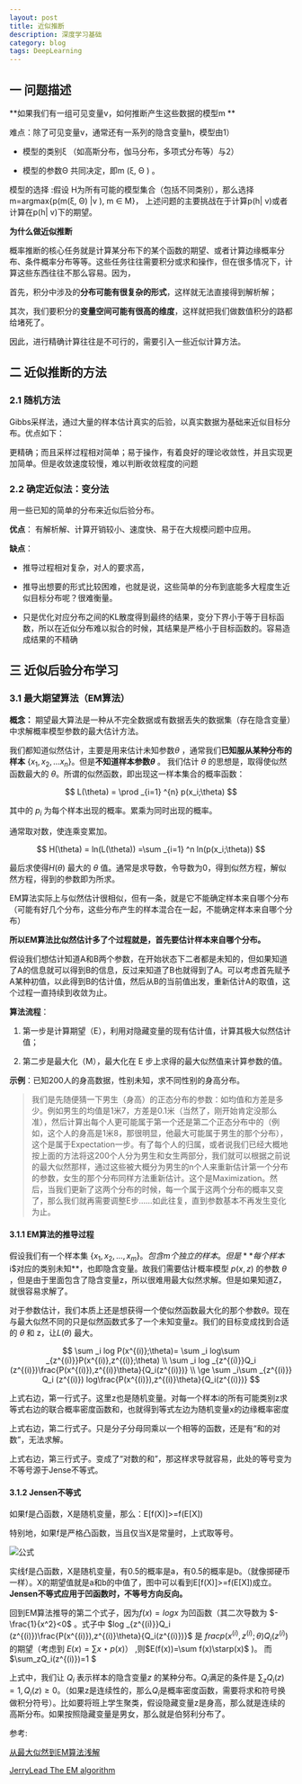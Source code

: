 ```yaml
---
layout: post
title: 近似推断
description: 深度学习基础
category: blog
tags: DeepLearning
---
```


## 一  问题描述

**如果我们有一组可见变量v，如何推断产生这些数据的模型m **

难点：除了可见变量v，通常还有一系列的隐含变量h，模型由1）

+ 模型的类别ξ （如高斯分布，伽马分布，多项式分布等）与2）

+ 模型的参数Θ 共同决定，即m (ξ, Θ ) 。

 模型的选择 :假设 H为所有可能的模型集合（包括不同类别），那么选择m=argmax{p(m(ξ, Θ) \|v ), m ∈ M}，
上述问题的主要挑战在于计算p(h\| v)或者计算在p(h\| v)下的期望。

**为什么做近似推断**

概率推断的核心任务就是计算某分布下的某个函数的期望、或者计算边缘概率分布、条件概率分布等等。这些任务往往需要积分或求和操作，但在很多情况下，计算这些东西往往不那么容易。因为，

首先，积分中涉及的**分布可能有很复杂的形式**，这样就无法直接得到解析解；

其次，我们要积分的**变量空间可能有很高的维度**，这样就把我们做数值积分的路都给堵死了。

因此，进行精确计算往往是不可行的，需要引入一些近似计算方法。

## 二 近似推断的方法

### 2.1 随机方法

Gibbs采样法，通过大量的样本估计真实的后验，以真实数据为基础来近似目标分布。优点如下：

更精确；而且采样过程相对简单；易于操作，有着良好的理论收敛性，并且实现更加简单。但是收敛速度较慢，难以判断收敛程度的问题

### 2.2 确定近似法：变分法

用一些已知的简单的分布来近似后验分布。

**优点**： 有解析解、计算开销较小、速度快、易于在大规模问题中应用。

**缺点**：

+ 推导过程相对复杂，对人的要求高，

+ 推导出想要的形式比较困难，也就是说，这些简单的分布到底能多大程度生近似目标分布呢？很难衡量。

+ 只是优化对应分布之间的KL散度得到最终的结果，变分下界小于等于目标函数，所以在近似分布难以拟合的时候，其结果是严格小于目标函数的。容易造成结果的不精确

## 三 近似后验分布学习

### 3.1 最大期望算法（EM算法）

**概念：** 期望最大算法是一种从不完全数据或有数据丢失的数据集（存在隐含变量）中求解概率模型参数的最大估计方法。


我们都知道似然估计，主要是用来估计未知参数$\theta$ ，通常我们**已知服从某种分布的样本** $\lbrace x_1,x_2,...x_n\rbrace$。但是**不知道样本参数$\theta$** 。 我们估计 $\theta$ 的思想是，取得使似然函数最大的 $\theta$。所谓的似然函数，即出现这一样本集合的概率函数：

$$
   L(\theta) = \prod _{i=1} ^{n} p(x_i;\theta)
$$

其中的 $p_i$ 为每个样本出现的概率。累乘为同时出现的概率。

通常取对数，使连乘变累加。

$$
   H(\theta) = ln(L(\theta)) =\sum _{i=1} ^n ln(p(x_i;\theta))
$$

最后求使得$H(\theta)$ 最大的 $\theta$ 值。通常是求导数，令导数为0，得到似然方程，解似然方程，得到的参数即为所求。

EM算法实际上与似然估计很相似，但有一条，就是它不能确定样本来自哪个分布（可能有好几个分布，这些分布产生的样本混合在一起，不能确定样本来自哪个分布）

**所以EM算法比似然估计多了个过程就是，首先要估计样本来自哪个分布。**

假设我们想估计知道A和B两个参数，在开始状态下二者都是未知的，但如果知道了A的信息就可以得到B的信息，反过来知道了B也就得到了A。可以考虑首先赋予A某种初值，以此得到B的估计值，然后从B的当前值出发，重新估计A的取值，这个过程一直持续到收敛为止。

**算法流程**：

1. 第一步是计算期望（E），利用对隐藏变量的现有估计值，计算其极大似然估计值；

2. 第二步是最大化（M），最大化在 E 步上求得的最大似然值来计算参数的值。

**示例**：已知200人的身高数据，性别未知，求不同性别的身高分布。
>我们是先随便猜一下男生（身高）的正态分布的参数：如均值和方差是多少。例如男生的均值是1米7，方差是0.1米（当然了，刚开始肯定没那么准），然后计算出每个人更可能属于第一个还是第二个正态分布中的（例如，这个人的身高是1米8，那很明显，他最大可能属于男生的那个分布），这个是属于Expectation一步。有了每个人的归属，或者说我们已经大概地按上面的方法将这200个人分为男生和女生两部分，我们就可以根据之前说的最大似然那样，通过这些被大概分为男生的n个人来重新估计第一个分布的参数，女生的那个分布同样方法重新估计。这个是Maximization。然后，当我们更新了这两个分布的时候，每一个属于这两个分布的概率又变了，那么我们就再需要调整E步……如此往复，直到参数基本不再发生变化为止。


#### 3.1.1 EM算法的推导过程

假设我们有一个样本集 $\lbrace x_1,x_2,...,x_m\rbrace。包含m个独立的样本。但是**每个样本$i$对应的类别未知**，也即隐含变量。故我们需要估计概率模型 $p(x,z)$ 的参数 $\theta$ ，但是由于里面包含了隐含变量z，所以很难用最大似然求解。但是如果知道Z，就很容易求解了。

对于参数估计，我们本质上还是想获得一个使似然函数最大化的那个参数$\theta$。现在与最大似然不同的只是似然函数式多了一个未知变量z。我们的目标变成找到合适的 $\theta$ 和 z，让$L(\theta)$ 最大。

$$
 \sum _i log P(x^{(i)};\theta)= \sum _i log\sum _{z^{(i)}}P(x^{(i)},z^{(i)};\theta) \\
 \sum _i log _{z^{(i)}}Q_i (z^{(i)})\frac{P(x^{(i)}),z^{(i)}\theta}{Q_i(z^{(i)})} \\
 \ge \sum _i\sum _{z^{(i)}} Q_i (z^{(i)}) log\frac{P(x^{(i)}),z^{(i)}\theta}{Q_i(z^{(i)})}
$$

上式右边，第一行式子。这里z也是随机变量。对每一个样本i的所有可能类别z求等式右边的联合概率密度函数和，也就得到等式左边为随机变量x的边缘概率密度

上式右边，第二行式子。只是分子分母同乘以一个相等的函数，还是有“和的对数”，无法求解。

上式右边，第三行式子。变成了“对数的和”，那这样求导就容易，此处的等号变为不等号源于Jense不等式。

#### 3.1.2 Jensen不等式

如果f是凸函数，X是随机变量，那么：E[f(X)]>=f(E[X])

特别地，如果f是严格凸函数，当且仅当X是常量时，上式取等号。

![公式](/images/blog/jensen_fourma.jpg)

实线f是凸函数，X是随机变量，有0.5的概率是a，有0.5的概率是b。（就像掷硬币一样）。X的期望值就是a和b的中值了，图中可以看到E[f(X)]>=f(E[X])成立。**Jensen不等式应用于凹函数时，不等号方向反向。**

回到EM算法推导的第二个式子，因为$f(x)=logx$ 为凹函数（其二次导数为 $-\frac{1}{x^2}<0$  。式子中 $log _{z^{(i)}}Q_i (z^{(i)})\frac{P(x^{(i)}),z^{(i)}\theta}{Q_i(z^{(i)})}$ 是 $frac{p(x^{(i)},z^{(i)};\theta)}{Q_i(z^{(i)})}$的期望（考虑到 $E(x)=\sum x\star p(x)）$ ,则$E(f(x))=\sum f(x)\starp(x)$ )。 而 $\sum_zQ_i(z^{(i)})=1 $

上式中，我们让 $Q_i$ 表示样本的隐含变量$z$ 的某种分布。$Q_i$满足的条件是 $\sum_z Q_i(z)=1,Q_i(z)\ge 0$。（如果z是连续性的，那么$Q_i$是概率密度函数，需要将求和符号换做积分符号）。比如要将班上学生聚类，假设隐藏变量z是身高，那么就是连续的高斯分布。如果按照隐藏变量是男女，那么就是伯努利分布了。




参考:

[从最大似然到EM算法浅解](http://blog.csdn.net/zouxy09/article/details/8537620/)

[JerryLead The EM algorithm](http://www.cnblogs.com/jerrylead/archive/2011/04/06/2006936.html)
